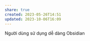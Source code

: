 ```yaml
---
share: true
created: 2023-05-26T14:51
updated: 2023-10-06T16:09
---
```

Người dùng sử dụng dễ dàng Obsidian
